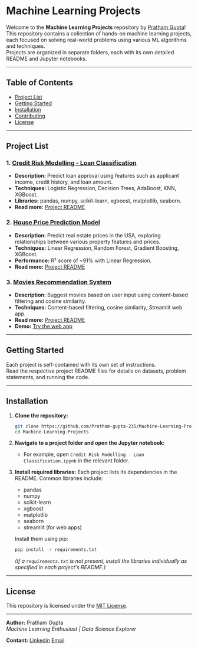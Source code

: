# Machine Learning Projects

Welcome to the **Machine Learning Projects** repository by [Pratham Gupta](https://github.com/Pratham-gupta-235)!  
This repository contains a collection of hands-on machine learning projects, each focused on solving real-world problems using various ML algorithms and techniques.  
Projects are organized in separate folders, each with its own detailed README and Jupyter notebooks.

---

## Table of Contents

- [Project List](#project-list)
- [Getting Started](#getting-started)
- [Installation](#installation)
- [Contributing](#contributing)
- [License](#license)

---

## Project List

### 1. [Credit Risk Modelling - Loan Classification](./Credit%20Risk%20Modelling%20-%20Loan%20Classification/)
- **Description:** Predict loan approval using features such as applicant income, credit history, and loan amount.
- **Techniques:** Logistic Regression, Decision Trees, AdaBoost, KNN, XGBoost.
- **Libraries:** pandas, numpy, scikit-learn, xgboost, matplotlib, seaborn.
- **Read more:** [Project README](./Credit%20Risk%20Modelling%20-%20Loan%20Classification/README.md)

### 2. [House Price Prediction Model](./House%20Price%20Prediction%20Model/)
- **Description:** Predict real estate prices in the USA, exploring relationships between various property features and prices.
- **Techniques:** Linear Regression, Random Forest, Gradient Boosting, XGBoost.
- **Performance:** R² score of ~91% with Linear Regression.
- **Read more:** [Project README](./House%20Price%20Prediction%20Model/README.md)

### 3. [Movies Recommendation System](./Movies%20Recommendation%20System/)
- **Description:** Suggest movies based on user input using content-based filtering and cosine similarity.
- **Techniques:** Content-based filtering, cosine similarity, Streamlit web app.
- **Read more:** [Project README](./Movies%20Recommendation%20System/README.md)
- **Demo:** [Try the web app](https://movie-recommendation-system-hpwawwnergnkwqk4ajdnkb.streamlit.app/)

---

## Getting Started

Each project is self-contained with its own set of instructions.  
Read the respective project README files for details on datasets, problem statements, and running the code.

---

## Installation

1. **Clone the repository:**
   ```bash
   git clone https://github.com/Pratham-gupta-235/Machine-Learning-Projects.git
   cd Machine-Learning-Projects
   ```
2. **Navigate to a project folder and open the Jupyter notebook:**
   - For example, open `Credit Risk Modelling - Loan Classification.ipynb` in the relevant folder.

3. **Install required libraries:**
   Each project lists its dependencies in the README. Common libraries include:
   - pandas
   - numpy
   - scikit-learn
   - xgboost
   - matplotlib
   - seaborn
   - streamlit (for web apps)

   Install them using pip:
   ```bash
   pip install -r requirements.txt
   ```
   *(If a `requirements.txt` is not present, install the libraries individually as specified in each project's README.)*

---

## License

This repository is licensed under the [MIT License](LICENSE).

---

**Author:** Pratham Gupta  
*Machine Learning Enthusiast | Data Science Explorer*

**Contant:**
[Linkedin](https://www.google.com/url?sa=i&url=https%3A%2F%2Fbrandlogos.net%2Flinkedin-icon-vector-download-89492.html&psig=AOvVaw2gf0ss9JAyRBaoFY-HeFqu&ust=1744818027957000&source=images&cd=vfe&opi=89978449&ved=0CBQQjRxqFwoTCMiJ-Omv2owDFQAAAAAdAAAAABAE)
[Email](prathamgupta00715@gmail.com)
